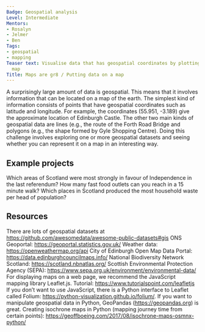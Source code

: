 ```yaml
---
Badge: Geospatial analysis
Level: Intermediate
Mentors:
- Rosalyn
- Jelmer
- Ben
Tags:
- geospatial
- mapping
Teaser text: Visualise data that has geospatial coordinates by plotting it on a digital
  map
Title: Maps are gr8 / Putting data on a map
---
```

A surprisingly large amount of data is geospatial. This means that it involves information that can be located on a map of the earth. The simplest kind of information consists of points that have geospatial coordinates such as latitude and longitude. For example, the coordinates (55.951, -3.189) give the approximate location of Edinburgh Castle. The other two main kinds of geospatial data are lines (e.g., the route of the Forth Road Bridge and polygons (e.g., the shape formed by Gyle Shopping Centre).
Doing this challenge involves exploring one or more geospatial datasets and seeing whether you can represent it on a map in an interesting way.

## Example projects
Which areas of Scotland were most strongly in favour of Independence in the last referendum?
How many fast food outlets can you reach in a 15 minute walk?
Which places in Scotland produced the most household waste per head of population?
 

## Resources
There are lots of geospatial datasets at <a href="https://github.com/awesomedata/awesome-public-datasets#gis" rel="noopener">https://github.com/awesomedata/awesome-public-datasets#gis</a> 
ONS Geoportal: <a href="https://geoportal.statistics.gov.uk/" rel="noopener">https://geoportal.statistics.gov.uk/</a> 
Weather data: <a href="https://openweathermap.org/api" rel="noopener">https://openweathermap.org/api</a> 
City of Edinburgh Open Map Data Portal: <a href="https://data.edinburghcouncilmaps.info/" rel="noopener">https://data.edinburghcouncilmaps.info/</a> 
National Biodiversity Network Scotland: <a href="https://scotland.nbnatlas.org/" rel="noopener">https://scotland.nbnatlas.org/</a>
Scottish Environmental Protection Agency (SEPA): <a href="https://www.sepa.org.uk/environment/environmental-data/" rel="noopener">https://www.sepa.org.uk/environment/environmental-data/</a> 
For displaying maps on a web page, we recommend the JavaScript mapping library Leaflet.js. Tutorial: <a href="https://www.tutorialspoint.com/leafletjs" rel="noopener">https://www.tutorialspoint.com/leafletjs</a> 
If you don’t want to use JavaScript, there is a Python interface to Leaflet called Folium: <a href="https://python-visualization.github.io/folium/" rel="noopener">https://python-visualization.github.io/folium/</a>. 
If you want to manipulate geospatial data in Python, GeoPandas (<a href="https://geopandas.org" rel="noopener">https://geopandas.org</a>) is great.
Creating isochrone maps in Python (mapping journey time from certain points): <a href="https://geoffboeing.com/2017/08/isochrone-maps-osmnx-python/" rel="noopener">https://geoffboeing.com/2017/08/isochrone-maps-osmnx-python/</a>

